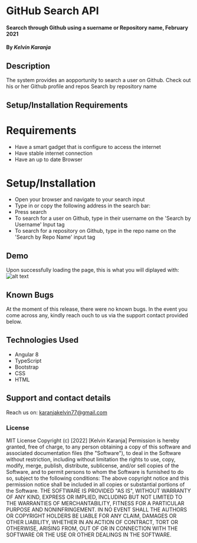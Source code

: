 # GitHub Search API
#### Searcch through Github using a suername or Repository name, February 2021
#### By *Kelvin Karanja*
## Description
The system provides an aopportunity to search a user on Github.
Check out his or her Github profile and repos
Search by repository name
## Setup/Installation Requirements
# Requirements 
* Have a smart gadget that is configure to access the internet
* Have stable internet connection
* Have an up to date Browser
# Setup/Installation
* Open your browser and navigate to your search input
* Type in or copy the following address in the search bar: 
* Press search
* To search for a user on Github, type in their username on the 'Search by Username' Input tag
* To search for a repository on Github, type in the repo name on the 'Search by Repo Name' input tag
## Demo
Upon successfully loading the page, this is what you will diplayed with:
![alt text]()
## Known Bugs
At the moment of this release, there were no known bugs. In the event you come across any, kindly reach ouch to us via the support contact provided below. 
## Technologies Used
* Angular 8
* TypeScript
* Bootstrap
* CSS
* HTML
## Support and contact details
Reach us on: karanjakelvin77@gmail.com
### License
MIT License
Copyright (c) [2022] [Kelvin Karanja]
Permission is hereby granted, free of charge, to any person obtaining a copy
of this software and associated documentation files (the "Software"), to deal
in the Software without restriction, including without limitation the rights
to use, copy, modify, merge, publish, distribute, sublicense, and/or sell
copies of the Software, and to permit persons to whom the Software is
furnished to do so, subject to the following conditions:
The above copyright notice and this permission notice shall be included in all
copies or substantial portions of the Software.
THE SOFTWARE IS PROVIDED "AS IS", WITHOUT WARRANTY OF ANY KIND, EXPRESS OR
IMPLIED, INCLUDING BUT NOT LIMITED TO THE WARRANTIES OF MERCHANTABILITY,
FITNESS FOR A PARTICULAR PURPOSE AND NONINFRINGEMENT. IN NO EVENT SHALL THE
AUTHORS OR COPYRIGHT HOLDERS BE LIABLE FOR ANY CLAIM, DAMAGES OR OTHER
LIABILITY, WHETHER IN AN ACTION OF CONTRACT, TORT OR OTHERWISE, ARISING FROM,
OUT OF OR IN CONNECTION WITH THE SOFTWARE OR THE USE OR OTHER DEALINGS IN THE
SOFTWARE.
